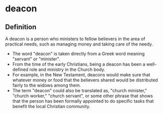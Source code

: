 # deacon

## Definition

A deacon is a person who ministers to fellow believers in the area of practical needs, such as managing money and taking care of the needy.

* The word "deacon" is taken directly from a Greek word meaning "servant" or "minister".
* From the time of the early Christians, being a deacon has been a well-defined role and ministry in the Church body.
* For example, in the New Testament, deacons would make sure that whatever money or food that the believers shared would be distributed fairly to the widows among them.
* The term "deacon" could also be translated as, "church minister," "church worker," "church servant", or some other phrase that shows that the person has been formally appointed to do specific tasks that benefit the local Christian community.